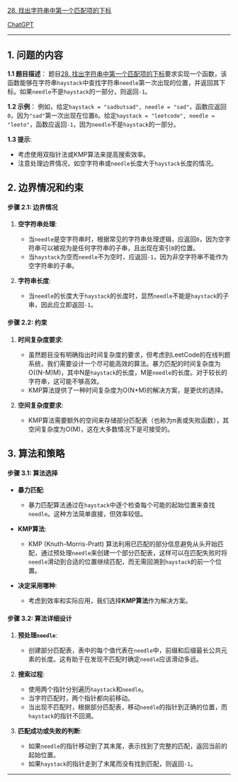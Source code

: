 [28. 找出字符串中第一个匹配项的下标](https://leetcode.cn/problems/find-the-index-of-the-first-occurrence-in-a-string)

[ChatGPT](https://chat.openai.com/share/3f8f6238-0f72-48a9-9e32-385827cbd82c)

---

## 1. 问题的内容
**1.1 题目描述**：
题目[28. 找出字符串中第一个匹配项的下标](https://leetcode.cn/problems/find-the-index-of-the-first-occurrence-in-a-string)要求实现一个函数，该函数能够在字符串`haystack`中查找字符串`needle`第一次出现的位置，并返回其下标。如果`needle`不是`haystack`的一部分，则返回`-1`。

**1.2 示例**：
例如，给定`haystack = "sadbutsad", needle = "sad"`，函数应返回`0`，因为`"sad"`第一次出现在位置`0`。给定`haystack = "leetcode", needle = "leeto"`，函数应返回`-1`，因为`needle`不是`haystack`的一部分。

**1.3 提示**:
- 考虑使用双指针法或KMP算法来提高搜索效率。
- 注意处理边界情况，如空字符串或`needle`长度大于`haystack`长度的情况。

## 2. 边界情况和约束

#### 步骤 2.1: 边界情况

1. **空字符串处理**:
   - 当`needle`是空字符串时，根据常见的字符串处理逻辑，应返回`0`，因为空字符串可以被视为是任何字符串的子串，且出现在索引`0`的位置。
   - 当`haystack`为空而`needle`不为空时，应返回`-1`，因为非空字符串不能作为空字符串的子串。

2. **字符串长度**:
   - 当`needle`的长度大于`haystack`的长度时，显然`needle`不能是`haystack`的子串，因此应立即返回`-1`。

#### 步骤 2.2: 约束

1. **时间复杂度要求**:
   - 虽然题目没有明确指出时间复杂度的要求，但考虑到LeetCode的在线判题系统，我们需要设计一个尽可能高效的算法。暴力匹配的时间复杂度为O((N-M)M)，其中N是`haystack`的长度，M是`needle`的长度。对于较长的字符串，这可能不够高效。
   - KMP算法提供了一种时间复杂度为O(N+M)的解决方案，是更优的选择。

2. **空间复杂度要求**:
   - KMP算法需要额外的空间来存储部分匹配表（也称为π表或失败函数），其空间复杂度为O(M)，这在大多数情况下是可接受的。



## 3. 算法和策略

#### 步骤 3.1: 算法选择

- **暴力匹配**:
  - 暴力匹配算法通过在`haystack`中逐个检查每个可能的起始位置来查找`needle`。这种方法简单直接，但效率较低。

- **KMP算法**:
  - KMP (Knuth-Morris-Pratt) 算法利用已匹配的部分信息避免从头开始匹配，通过预处理`needle`来创建一个部分匹配表，这样可以在匹配失败时将`needle`滑动到合适的位置继续匹配，而无需回溯到`haystack`的前一个位置。

- **决定采用哪种**:
  - 考虑到效率和实际应用，我们选择**KMP算法**作为解决方案。

#### 步骤 3.2: 算法详细设计

1. **预处理`needle`**:
   - 创建部分匹配表，表中的每个值代表在`needle`中，前缀和后缀最长公共元素的长度。这有助于在发现不匹配时确定`needle`应该滑动多远。

2. **搜索过程**:
   - 使用两个指针分别遍历`haystack`和`needle`。
   - 当字符匹配时，两个指针都向前移动。
   - 当出现不匹配时，根据部分匹配表，移动`needle`的指针到正确的位置，而`haystack`的指针不回溯。

3. **匹配成功或失败的判断**:
   - 如果`needle`的指针移动到了其末尾，表示找到了完整的匹配，返回当前的起始位置。
   - 如果`haystack`的指针走到了末尾而没有找到匹配，则返回`-1`。
---
